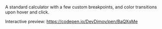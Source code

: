 A standard calculator with a few custom breakpoints, and color transitions upon hover and click.

Interactive preview: https://codepen.io/DevDimov/pen/BaQXqMe
